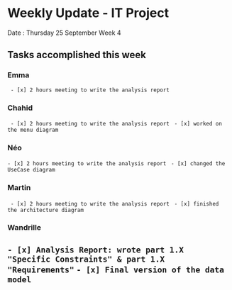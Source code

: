 # Weekly Update - IT Project

Date : Thursday 25 September
Week 4

## Tasks accomplished this week

### Emma

` - [x] 2 hours meeting to write the analysis report`

### Chahid

` - [x] 2 hours meeting to write the analysis report`
` - [x] worked on the menu diagram`

### Néo 

` - [x] 2 hours meeting to write the analysis report `
` - [x] changed the UseCase diagram`

### Martin

` - [x] 2 hours meeting to write the analysis report`
` - [x] finished the architecture diagram`

### Wandrille

` - [x] Analysis Report: wrote part 1.X "Specific Constraints" & part 1.X "Requirements" `
` - [x] Final version of the data model `
---